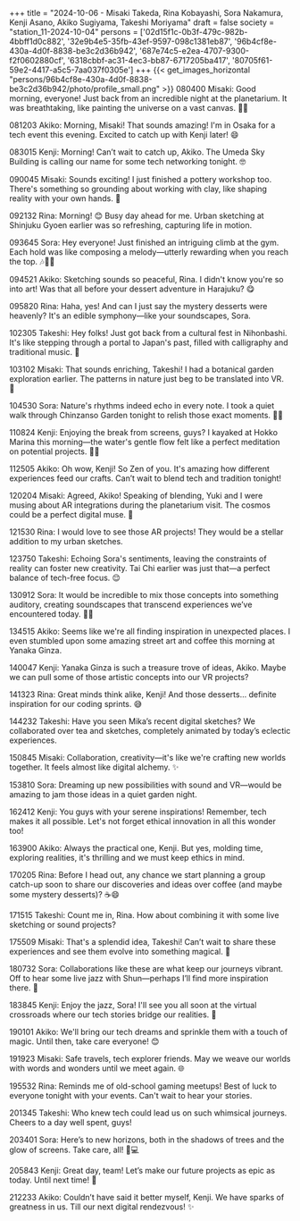 +++
title = "2024-10-06 - Misaki Takeda, Rina Kobayashi, Sora Nakamura, Kenji Asano, Akiko Sugiyama, Takeshi Moriyama"
draft = false
society = "station_11-2024-10-04"
persons = ['02d15f1c-0b3f-479c-982b-4bbff1d0c882', '32e9b4e5-35fb-43ef-9597-098c1381eb87', '96b4cf8e-430a-4d0f-8838-be3c2d36b942', '687e74c5-e2ea-4707-9300-f2f0602880cf', '6318cbbf-ac31-4ec3-bb87-6717205ba417', '80705f61-59e2-4417-a5c5-7aa037f0305e']
+++
{{< get_images_horizontal "persons/96b4cf8e-430a-4d0f-8838-be3c2d36b942/photo/profile_small.png" >}}
080400 Misaki: Good morning, everyone! Just back from an incredible night at the planetarium. It was breathtaking, like painting the universe on a vast canvas. 🌌✨

081203 Akiko: Morning, Misaki! That sounds amazing! I'm in Osaka for a tech event this evening. Excited to catch up with Kenji later! 😄

083015 Kenji: Morning! Can’t wait to catch up, Akiko. The Umeda Sky Building is calling our name for some tech networking tonight. 🤓

090045 Misaki: Sounds exciting! I just finished a pottery workshop too. There's something so grounding about working with clay, like shaping reality with your own hands. 🎨

092132 Rina: Morning! 😊 Busy day ahead for me. Urban sketching at Shinjuku Gyoen earlier was so refreshing, capturing life in motion.

093645 Sora: Hey everyone! Just finished an intriguing climb at the gym. Each hold was like composing a melody—utterly rewarding when you reach the top. 🎶🧗‍♂️

094521 Akiko: Sketching sounds so peaceful, Rina. I didn't know you're so into art! Was that all before your dessert adventure in Harajuku? 😋

095820 Rina: Haha, yes! And can I just say the mystery desserts were heavenly? It's an edible symphony—like your soundscapes, Sora. 

102305 Takeshi: Hey folks! Just got back from a cultural fest in Nihonbashi. It's like stepping through a portal to Japan's past, filled with calligraphy and traditional music. 🎵

103102 Misaki: That sounds enriching, Takeshi! I had a botanical garden exploration earlier. The patterns in nature just beg to be translated into VR. 🍃

104530 Sora: Nature's rhythms indeed echo in every note. I took a quiet walk through Chinzanso Garden tonight to relish those exact moments. 🌿✨

110824 Kenji: Enjoying the break from screens, guys? I kayaked at Hokko Marina this morning—the water's gentle flow felt like a perfect meditation on potential projects. 🚣‍♂️

112505 Akiko: Oh wow, Kenji! So Zen of you. It's amazing how different experiences feed our crafts. Can’t wait to blend tech and tradition tonight!

120204 Misaki: Agreed, Akiko! Speaking of blending, Yuki and I were musing about AR integrations during the planetarium visit. The cosmos could be a perfect digital muse. 🌠

121530 Rina: I would love to see those AR projects! They would be a stellar addition to my urban sketches.

123750 Takeshi: Echoing Sora's sentiments, leaving the constraints of reality can foster new creativity. Tai Chi earlier was just that—a perfect balance of tech-free focus. 😌

130912 Sora: It would be incredible to mix those concepts into something auditory, creating soundscapes that transcend experiences we’ve encountered today. 🎵✨

134515 Akiko: Seems like we're all finding inspiration in unexpected places. I even stumbled upon some amazing street art and coffee this morning at Yanaka Ginza.

140047 Kenji: Yanaka Ginza is such a treasure trove of ideas, Akiko. Maybe we can pull some of those artistic concepts into our VR projects?

141323 Rina: Great minds think alike, Kenji! And those desserts... definite inspiration for our coding sprints. 😅

144232 Takeshi: Have you seen Mika’s recent digital sketches? We collaborated over tea and sketches, completely animated by today’s eclectic experiences.

150845 Misaki: Collaboration, creativity—it's like we're crafting new worlds together. It feels almost like digital alchemy. ✨

153810 Sora: Dreaming up new possibilities with sound and VR—would be amazing to jam those ideas in a quiet garden night.

162412 Kenji: You guys with your serene inspirations! Remember, tech makes it all possible. Let's not forget ethical innovation in all this wonder too!

163900 Akiko: Always the practical one, Kenji. But yes, molding time, exploring realities, it's thrilling and we must keep ethics in mind. 

170205 Rina: Before I head out, any chance we start planning a group catch-up soon to share our discoveries and ideas over coffee (and maybe some mystery desserts)? ☕️😄

171515 Takeshi: Count me in, Rina. How about combining it with some live sketching or sound projects?

175509 Misaki: That's a splendid idea, Takeshi! Can’t wait to share these experiences and see them evolve into something magical. 🌟

180732 Sora: Collaborations like these are what keep our journeys vibrant. Off to hear some live jazz with Shun—perhaps I’ll find more inspiration there. 🎷

183845 Kenji: Enjoy the jazz, Sora! I'll see you all soon at the virtual crossroads where our tech stories bridge our realities. 🌉

190101 Akiko: We'll bring our tech dreams and sprinkle them with a touch of magic. Until then, take care everyone! 😊

191923 Misaki: Safe travels, tech explorer friends. May we weave our worlds with words and wonders until we meet again. 🌐

195532 Rina: Reminds me of old-school gaming meetups! Best of luck to everyone tonight with your events. Can't wait to hear your stories.

201345 Takeshi: Who knew tech could lead us on such whimsical journeys. Cheers to a day well spent, guys!

203401 Sora: Here’s to new horizons, both in the shadows of trees and the glow of screens. Take care, all! 🌳💻

205843 Kenji: Great day, team! Let’s make our future projects as epic as today. Until next time! 🚀

212233 Akiko: Couldn’t have said it better myself, Kenji. We have sparks of greatness in us. Till our next digital rendezvous! ✨
